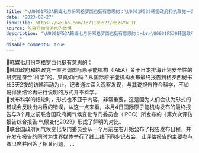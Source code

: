 ```yaml
---
title: "\U0001F53A韩媒七月份骂格罗西也挺有意思的：\U0001F539韩国政府和执政党一直强调国际原子能机构（IAEA）关于日本排海计划安全性的研究是符合“科学”的。果真如此吗？从国际..."
date: '2023-08-27'
linkTitle: https://weibo.com/1671109627/NgzsYbEJI
source: 包容万物恒河水的微博
description: "\U0001F53A韩媒七月份骂格罗西也挺有意思的：<br>\U0001F539韩国政府和执政党一直强调国际原子能机构（IAEA）关于日本排海计划安全性的研究是符合“科学”的。果真如此吗？从国际原子能机构发布最终报告到格罗西秘书长3天2夜的访韩活动为止，记者通过深入观察发现，与其说报告符合科学，不如说得出结论再进行说明的方式并不科学。<br>\U0001F539发布科学的结论时，形式也不亚于内容，非常重要，这是因为人们会认为形式的错误会反映出内容的错误，从这一点来看，本月4日国际原子能机构发布的最终报告与3个月之前联合国政府间气候变化专门委员会（IPCC）所发布的《第六次评估报告综合报告:气候变化2023》形成了鲜明的对比。<br>\U0001F539联合国政府间气候变化专门委员会从一个月前左右开始公布了报告发布日程，并在发布报告的同时为世界媒体举行了线上线下同步记者会，让评估报告的主要参与者出席并回答了相关问题，
  ..."
disable_comments: true
---
```

🔺韩媒七月份骂格罗西也挺有意思的：<br>🔹韩国政府和执政党一直强调国际原子能机构（IAEA）关于日本排海计划安全性的研究是符合“科学”的。果真如此吗？从国际原子能机构发布最终报告到格罗西秘书长3天2夜的访韩活动为止，记者通过深入观察发现，与其说报告符合科学，不如说得出结论再进行说明的方式并不科学。<br>🔹发布科学的结论时，形式也不亚于内容，非常重要，这是因为人们会认为形式的错误会反映出内容的错误，从这一点来看，本月4日国际原子能机构发布的最终报告与3个月之前联合国政府间气候变化专门委员会（IPCC）所发布的《第六次评估报告综合报告:气候变化2023》形成了鲜明的对比。<br>🔹联合国政府间气候变化专门委员会从一个月前左右开始公布了报告发布日程，并在发布报告的同时为世界媒体举行了线上线下同步记者会，让评估报告的主要参与者出席并回答了相关问题， ...
